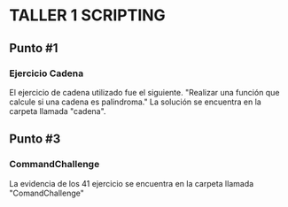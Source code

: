 # TALLER 1 SCRIPTING
## Punto #1
### Ejercicio Cadena
  El ejercicio de cadena utilizado fue el siguiente.
  "Realizar una función que calcule si una cadena es palindroma."
  La solución se encuentra en la carpeta llamada "cadena". 



## Punto #3
### CommandChallenge
La evidencia de los 41 ejercicio se encuentra en la carpeta llamada "ComandChallenge"
